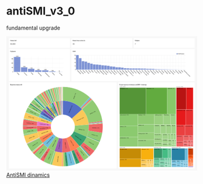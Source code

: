 # antiSMI_v3_0
fundamental upgrade

![AntiSMI structure](https://github.com/maxlethal/antiSMI_v3_0/blob/master/img/aSMI-structure.jpg)
[AntiSMI dinamics](https://github.com/maxlethal/antiSMI_v3_0/blob/master/img/aSMI_dynamics.jpg)

